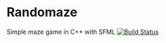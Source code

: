 # Randomaze
Simple maze game in C++ with SFML
[![Build Status](https://travis-ci.org/janderkkotlarski/Randomaze.svg?branch=master)](https://travis-ci.org/janderkkotlarski/Randomaze)
